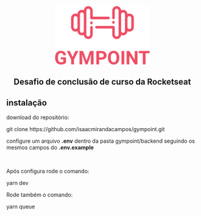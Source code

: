 <p align="center">
  <img src="https://github.com/isaacmirandacampos/gympoint/blob/master/.github/gympoint.png" width="250" >
</p>
<h2 align="center" >Desafio de conclusão de curso da Rocketseat</h2>

## instalação

<p>download do repositório: </p>
git clone https://github.com/isaacmirandacampos/gympoint.git
<br/>
<p>configure um arquivo <strong>.env</strong> dentro da pasta gympoint/backend seguindo os mesmos campos do <strong>.env.example</strong></p>
<br/>
<p>Após configura rode o comando: </p>
yarn dev
<br/>
<p>Rode também o comando:</p>
yarn queue

